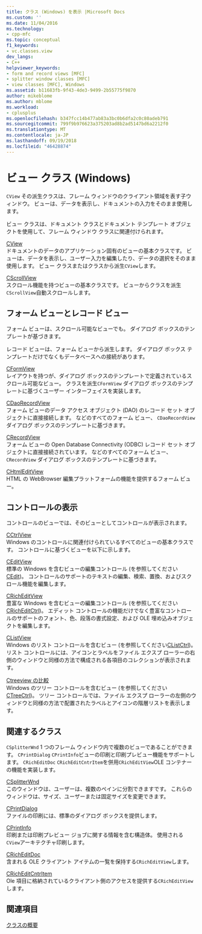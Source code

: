 ```yaml
---
title: クラス (Windows) を表示 |Microsoft Docs
ms.custom: ''
ms.date: 11/04/2016
ms.technology:
- cpp-mfc
ms.topic: conceptual
f1_keywords:
- vc.classes.view
dev_langs:
- C++
helpviewer_keywords:
- form and record views [MFC]
- splitter window classes [MFC]
- view classes [MFC], Windows
ms.assetid: b11683fb-9f43-4de3-9499-2b55775f9870
author: mikeblome
ms.author: mblome
ms.workload:
- cplusplus
ms.openlocfilehash: b347fcc14b477ab83a3bc0b6dfa2c0c80adeb791
ms.sourcegitcommit: 799f9b976623a375203ad8b2ad5147bd6a2212f0
ms.translationtype: MT
ms.contentlocale: ja-JP
ms.lasthandoff: 09/19/2018
ms.locfileid: "46428874"
---
```

# <a name="view-classes-windows"></a>ビュー クラス (Windows)

`CView` その派生クラスは、フレーム ウィンドウのクライアント領域を表す子ウィンドウ。 ビューは、データを表示し、ドキュメントの入力をそのまま使用します。

ビュー クラスは、ドキュメント クラスとドキュメント テンプレート オブジェクトを使用して、フレーム ウィンドウ クラスに関連付けられます。

[CView](../mfc/reference/cview-class.md)<br/>
ドキュメントのデータのアプリケーション固有のビューの基本クラスです。 ビューは、データを表示し、ユーザー入力を編集したり、データの選択をそのまま使用します。 ビュー クラスまたはクラスから派生`CView`します。

[CScrollView](../mfc/reference/cscrollview-class.md)<br/>
スクロール機能を持つビューの基本クラスです。 ビューからクラスを派生`CScrollView`自動スクロールします。

## <a name="form-and-record-views"></a>フォーム ビューとレコード ビュー

フォーム ビューは、スクロール可能なビューでも。 ダイアログ ボックスのテンプレートが基づきます。

レコード ビューは、フォーム ビューから派生します。 ダイアログ ボックス テンプレートだけでなくもデータベースへの接続があります。

[CFormView](../mfc/reference/cformview-class.md)<br/>
レイアウトを持つが、ダイアログ ボックスのテンプレートで定義されているスクロール可能なビュー。 クラスを派生`CFormView` ダイアログ ボックスのテンプレートに基づくユーザー インターフェイスを実装します。

[CDaoRecordView](../mfc/reference/cdaorecordview-class.md)<br/>
フォーム ビューのデータ アクセス オブジェクト (DAO) のレコード セット オブジェクトに直接接続します。 などのすべてのフォーム ビュー、 `CDaoRecordView`  ダイアログ ボックスのテンプレートに基づきます。

[CRecordView](../mfc/reference/crecordview-class.md)<br/>
フォーム ビューの Open Database Connectivity (ODBC) レコード セット オブジェクトに直接接続されています。 などのすべてのフォーム ビュー、 `CRecordView`  ダイアログ ボックスのテンプレートに基づきます。

[CHtmlEditView](../mfc/reference/chtmleditview-class.md)<br/>
HTML の WebBrowser 編集プラットフォームの機能を提供するフォーム ビュー。

## <a name="control-views"></a>コントロールの表示

コントロールのビューでは、そのビューとしてコントロールが表示されます。

[CCtrlView](../mfc/reference/cctrlview-class.md)<br/>
Windows のコントロールに関連付けられているすべてのビューの基本クラスです。 コントロールに基づくビューを以下に示します。

[CEditView](../mfc/reference/ceditview-class.md)<br/>
標準の Windows を含むビューの編集コントロール (を参照してください[CEdit](../mfc/reference/cedit-class.md))。 コントロールのサポートのテキストの編集、検索、置換、およびスクロール機能を編集します。

[CRichEditView](../mfc/reference/cricheditview-class.md)<br/>
豊富な Windows を含むビューの編集コントロール (を参照してください[CRichEditCtrl](../mfc/reference/cricheditctrl-class.md))。 エディット コントロールの機能だけでなく豊富なコントロールのサポートのフォント、色、段落の書式設定、および OLE 埋め込みオブジェクトを編集します。

[CListView](../mfc/reference/clistview-class.md)<br/>
Windows のリスト コントロールを含むビュー (を参照してください[CListCtrl](../mfc/reference/clistctrl-class.md))。 リスト コントロールには、アイコンとラベルをファイル エクスプ ローラーの右側のウィンドウと同様の方法で構成される各項目のコレクションが表示されます。

[Ctreeview の比較](../mfc/reference/ctreeview-class.md)<br/>
Windows のツリー コントロールを含むビュー (を参照してください[CTreeCtrl](../mfc/reference/ctreectrl-class.md))。 ツリー コントロールでは、ファイル エクスプ ローラーの左側のウィンドウと同様の方法で配置されたラベルとアイコンの階層リストを表示します。

## <a name="related-classes"></a>関連するクラス

`CSplitterWnd` 1 つのフレーム ウィンドウ内で複数のビューであることができます。 `CPrintDialog` `CPrintInfo`ビューの印刷と印刷プレビュー機能をサポートします。 `CRichEditDoc` `CRichEditCntrItem`を併用`CRichEditView`OLE コンテナーの機能を実装します。

[CSplitterWnd](../mfc/reference/csplitterwnd-class.md)<br/>
このウィンドウは、ユーザーは、複数のペインに分割できますです。 これらのウィンドウは、サイズ、ユーザーまたは固定サイズを変更できます。

[CPrintDialog](../mfc/reference/cprintdialog-class.md)<br/>
ファイルの印刷には、標準のダイアログ ボックスを提供します。

[CPrintInfo](../mfc/reference/cprintinfo-structure.md)<br/>
印刷または印刷プレビュー ジョブに関する情報を含む構造体。 使用される`CView`アーキテクチャ印刷します。

[CRichEditDoc](../mfc/reference/cricheditdoc-class.md)<br/>
含まれる OLE クライアント アイテムの一覧を保持する`CRichEditView`します。

[CRichEditCntrItem](../mfc/reference/cricheditcntritem-class.md)<br/>
Ole 項目に格納されているクライアント側のアクセスを提供する`CRichEditView`します。

## <a name="see-also"></a>関連項目

[クラスの概要](../mfc/class-library-overview.md)

